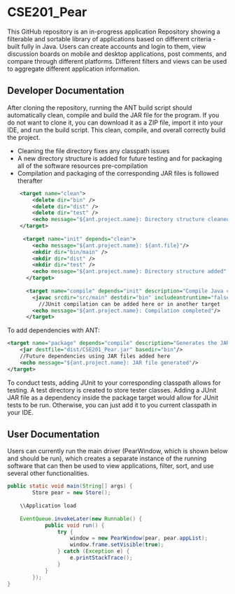 # CSE201_Pear

This GitHub repository is an in-progress application Repository showing a filterable and sortable library of applications based on different criteria - built fully in Java. Users can create accounts and login to them, view discussion boards on mobile and desktop applications, post comments, and compare through different platforms. Different filters and views can be used to aggregate different application information.

## Developer Documentation

After cloning the repository, running the ANT build script should automatically clean, compile and build the JAR file for the program. If you do not want to clone it, you can download it as a ZIP file, import it into your IDE, and run the build script. This clean, compile, and overall correctly build the project. 

- Cleaning the file directory fixes any classpath issues
- A new directory structure is added for future testing and for packaging all of the software resources pre-compilation
- Compilation and packaging of the corresponding JAR files is followed therafter

```xml
	<target name="clean">
		<delete dir="bin" />
		<delete dir="dist" />
		<delete dir="test" />
		<echo message="${ant.project.name}: Directory structure cleaned" />
	</target>
	
	 <target name="init" depends="clean">
	 	<echo message="${ant.project.name}: ${ant.file}"/>
	 	<mkdir dir="bin/main" />
	 	<mkdir dir="dist" />
	 	<mkdir dir="test" />
	 	<echo message="${ant.project.name}: Directory structure added" />
	  </target>
		
	  <target name="compile" depends="init" description="Compile Java code">
	    <javac srcdir="src/main" destdir="bin" includeantruntime="false" />
		  //JUnit compilation can be added here or in another target
	  	<echo message="${ant.project.name}: Compilation completed"/>
	  </target>
```

To add dependencies with ANT:

```xml
<target name="package" depends="compile" description="Generates the JAR file">                                                
    <jar destfile="dist/CSE201_Pear.jar" basedir="bin"/>
    //Future dependencies using JAR files added here
    <echo message="${ant.project.name}: JAR file generated"/>
</target>
```
To conduct tests, adding JUnit to your corresponding classpath allows for testing. A test directory is created to store tester classes. Adding a JUnit JAR file as a dependency inside the package target would allow for JUnit tests to be run. Otherwise, you can just add it to you current classpath in your IDE.

## User Documentation

Users can currently run the main driver (PearWindow, which is shown below and should be run), which creates a separate instance of the running software that can then be used to view applications, filter, sort, and use several other functionalities. 

```java
public static void main(String[] args) {
		Store pear = new Store();
    
    \\Application load
    
    EventQueue.invokeLater(new Runnable() {
			public void run() {
				try {
					window = new PearWindow(pear, pear.appList);
					window.frame.setVisible(true);
				} catch (Exception e) {
					e.printStackTrace();
				}
			}
		});
}
```
